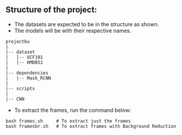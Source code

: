 ## Structure of the project:
* The datasets are expected to be in the structure as shown.
* The models will be with their respective names.
```
projectbu
|
|-- dataset
|   |-- UCF101
|   |-- HMDB51
|
|-- dependencies
|   |-- Mask_RCNN
|
|-- scripts
|
|-- CNN
```
* To extract the frames, run the command below:
```
bash frames.sh     # To extract just the frames
bash framesbr.sh   # To extract frames with Background Reduction
```
